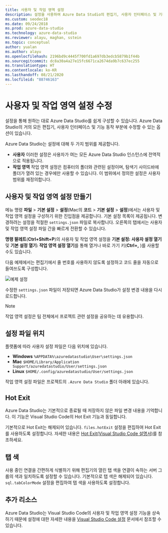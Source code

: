 ```yaml
---
title: 사용자 및 작업 영역 설정
description: 설정을 사용하여 Azure Data Studio의 편집기, 사용자 인터페이스 및 기능 동작을 원하는 대로 사용자 지정하는 방법을 알아봅니다.
ms.custom: seodec18
ms.date: 09/24/2018
ms.prod: azure-data-studio
ms.technology: azure-data-studio
ms.reviewer: alayu, maghan, sstein
ms.topic: conceptual
author: yualan
ms.author: alayu
ms.openlocfilehash: 2196bd9c4445f700fd1a697db3edcb5879b1f44b
ms.sourcegitcommit: dc8a30a4a27e15fc6671ca2674da9b7c637ec255
ms.translationtype: HT
ms.contentlocale: ko-KR
ms.lasthandoff: 08/21/2020
ms.locfileid: "88746163"
---
```

# <a name="modify-user-and-workspace-settings"></a>사용자 및 작업 영역 설정 수정

설정을 통해 원하는 대로 Azure Data Studio를 쉽게 구성할 수 있습니다. Azure Data Studio의 거의 모든 편집기, 사용자 인터페이스 및 기능 동작 부분에 수정할 수 있는 옵션이 있습니다.

Azure Data Studio는 설정에 대해 두 가지 범위를 제공합니다.

* **사용자** 이러한 설정은 사용자가 여는 모든 Azure Data Studio 인스턴스에 전역적으로 적용됩니다.
* **작업 영역** 작업 영역 설정은 컴퓨터의 폴더와 관련된 설정이며, 탐색기 사이드바에 폴더가 열려 있는 경우에만 사용할 수 있습니다. 이 범위에서 정의한 설정은 사용자 범위를 재정의합니다.

## <a name="creating-user-and-workspace-settings"></a>사용자 및 작업 영역 설정 만들기

메뉴 명령 **파일** > **기본 설정** > **설정**(Mac의 **코드** > **기본 설정** > **설정**)에서는 사용자 및 작업 영역 설정을 구성하기 위한 진입점을 제공합니다. 기본 설정 목록이 제공됩니다. 변경하려는 설정을 적절한 `settings.json` 파일로 복사합니다. 오른쪽의 탭에서는 사용자 및 작업 영역 설정 파일 간을 빠르게 전환할 수 있습니다.

**명령 팔레트**(**Ctrl+Shift+P**)의 사용자 및 작업 영역 설정을 **기본 설정: 사용자 설정 열기** 및 **기본 설정 열기: 작업 영역 설정 열기**를 통해 열거나 바로 가기 키(**Ctrl+,** )를 사용할 수도 있습니다.

다음 예제에서는 편집기에서 줄 번호를 사용하지 않도록 설정하고 코드 줄을 자동으로 들여쓰도록 구성합니다.

![예제 설정](media/settings/sample-settings.png)

수정한 `settings.json` 파일이 저장되면 Azure Data Studio가 설정 변경 내용을 다시 로드합니다.

> [!NOTE] 
> 작업 영역 설정은 팀 전체에서 프로젝트 관련 설정을 공유하는 데 유용합니다.

## <a name="settings-file-locations"></a>설정 파일 위치

플랫폼에 따라 사용자 설정 파일은 다음 위치에 있습니다.

* **Windows** `%APPDATA%\azuredatastudio\User\settings.json`
* **Mac** `$HOME/Library/Application Support/azuredatastudio/User/settings.json`
* **Linux** `$HOME/.config/azuredatastudio/User/settings.json`

작업 영역 설정 파일은 프로젝트의 `.Azure Data Studio` 폴더 아래에 있습니다.

## <a name="hot-exit"></a>Hot Exit

Azure Data Studio는 기본적으로 종료될 때 저장하지 않은 파일 변경 내용을 기억합니다. 이 기능은 Visual Studio Code의 Hot Exit 기능과 동일합니다.

기본적으로 Hot Exit는 해제되어 있습니다. `files.hotExit` 설정을 편집하여 Hot Exit를 사용하도록 설정합니다. 자세한 내용은 [Hot Exit(Visual Studio Code 설명서)](https://code.visualstudio.com/docs/editor/codebasics#_hot-exit)를 참조하세요.


## <a name="tab-color"></a>탭 색

사용 중인 연결을 간편하게 식별하기 위해 편집기의 열린 탭 색을 연결이 속하는 서버 그룹의 색과 일치하도록 설정할 수 있습니다. 기본적으로 탭 색은 해제되어 있습니다. `sql.tabColorMode` 설정을 편집하여 탭 색을 사용하도록 설정합니다.

## <a name="additional-resources"></a>추가 리소스

Azure Data Studio는 Visual Studio Code의 사용자 및 작업 영역 설정 기능을 상속하기 때문에 설정에 대한 자세한 내용을 [Visual Studio Code 설정](https://code.visualstudio.com/docs/getstarted/settings) 문서에서 참조할 수 있습니다.
